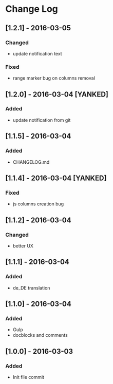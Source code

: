 # Change Log

## [1.2.1] - 2016-03-05
### Changed
- update notification text

### Fixed
- range marker bug on columns removal

## [1.2.0] - 2016-03-04 [YANKED]
### Added
- update notification from git

## [1.1.5] - 2016-03-04
### Added
- CHANGELOG.md

## [1.1.4] - 2016-03-04 [YANKED]
### Fixed
- js columns creation bug

## [1.1.2] - 2016-03-04
### Changed
- better UX

## [1.1.1] - 2016-03-04
### Added
- de_DE translation

## [1.1.0] - 2016-03-04
### Added
- Gulp
- docblocks and comments

## [1.0.0] - 2016-03-03
### Added
- Init file commit
